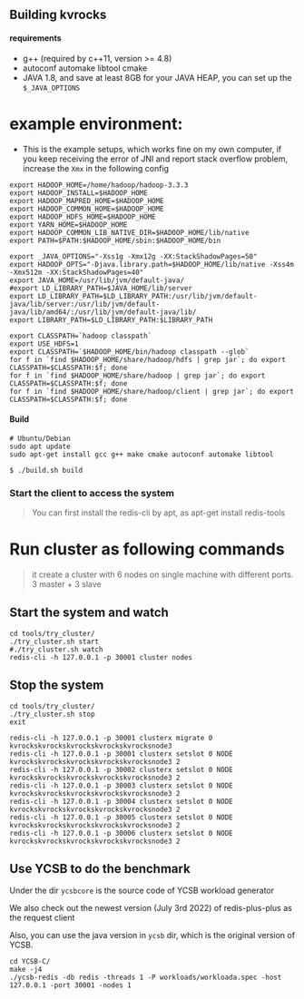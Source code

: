 ## Building kvrocks

#### requirements

* g++ (required by c++11, version >= 4.8)
* autoconf automake libtool cmake
* JAVA 1.8, and save at least 8GB for your JAVA HEAP, you can set up the `$_JAVA_OPTIONS`

# example environment:

* This is the example setups, which works fine on my own computer, if you keep receiving the error of JNI and report
  stack overflow problem, increase the `Xmx` in the following config

```shell
export HADOOP_HOME=/home/hadoop/hadoop-3.3.3
export HADOOP_INSTALL=$HADOOP_HOME
export HADOOP_MAPRED_HOME=$HADOOP_HOME
export HADOOP_COMMON_HOME=$HADOOP_HOME
export HADOOP_HDFS_HOME=$HADOOP_HOME
export YARN_HOME=$HADOOP_HOME
export HADOOP_COMMON_LIB_NATIVE_DIR=$HADOOP_HOME/lib/native
export PATH=$PATH:$HADOOP_HOME/sbin:$HADOOP_HOME/bin

export _JAVA_OPTIONS="-Xss1g -Xmx12g -XX:StackShadowPages=50"
export HADOOP_OPTS="-Djava.library.path=$HADOOP_HOME/lib/native -Xss4m -Xmx512m -XX:StackShadowPages=40"
export JAVA_HOME=/usr/lib/jvm/default-java/
#export LD_LIBRARY_PATH=$JAVA_HOME/lib/server
export LD_LIBRARY_PATH=$LD_LIBRARY_PATH:/usr/lib/jvm/default-java/lib/server:/usr/lib/jvm/default-java/lib/amd64/:/usr/lib/jvm/default-java/lib/
export LIBRARY_PATH=$LD_LIBRARY_PATH:$LIBRARY_PATH

export CLASSPATH=`hadoop classpath`
export USE_HDFS=1
export CLASSPATH=`$HADOOP_HOME/bin/hadoop classpath --glob`
for f in `find $HADOOP_HOME/share/hadoop/hdfs | grep jar`; do export CLASSPATH=$CLASSPATH:$f; done
for f in `find $HADOOP_HOME/share/hadoop | grep jar`; do export CLASSPATH=$CLASSPATH:$f; done
for f in `find $HADOOP_HOME/share/hadoop/client | grep jar`; do export CLASSPATH=$CLASSPATH:$f; done
```

#### Build

```shell
# Ubuntu/Debian
sudo apt update
sudo apt-get install gcc g++ make cmake autoconf automake libtool
```

```shell
$ ./build.sh build 
```

### Start the client to access the system

> You can first install the redis-cli by apt, as apt-get install redis-tools

# Run cluster as following commands

> it create a cluster with 6 nodes on single machine with different ports. 3 master + 3 slave

## Start the system and watch

```shell
cd tools/try_cluster/
./try_cluster.sh start
#./try_cluster.sh watch
redis-cli -h 127.0.0.1 -p 30001 cluster nodes
```

## Stop the system

```shell
cd tools/try_cluster/
./try_cluster.sh stop
exit 
```

```shell
redis-cli -h 127.0.0.1 -p 30001 clusterx migrate 0 kvrockskvrockskvrockskvrockskvrocksnode3
redis-cli -h 127.0.0.1 -p 30001 clusterx setslot 0 NODE kvrockskvrockskvrockskvrockskvrocksnode3 2  
redis-cli -h 127.0.0.1 -p 30002 clusterx setslot 0 NODE kvrockskvrockskvrockskvrockskvrocksnode3 2
redis-cli -h 127.0.0.1 -p 30003 clusterx setslot 0 NODE kvrockskvrockskvrockskvrockskvrocksnode3 2
redis-cli -h 127.0.0.1 -p 30004 clusterx setslot 0 NODE kvrockskvrockskvrockskvrockskvrocksnode3 2
redis-cli -h 127.0.0.1 -p 30005 clusterx setslot 0 NODE kvrockskvrockskvrockskvrockskvrocksnode3 2
redis-cli -h 127.0.0.1 -p 30006 clusterx setslot 0 NODE kvrockskvrockskvrockskvrockskvrocksnode3 2
```

## Use YCSB to do the benchmark

Under the dir `ycsbcore` is the source code of YCSB workload generator

We also check out the newest version (July 3rd 2022) of redis-plus-plus as the request client

Also, you can use the java version in `ycsb` dir, which is the original version of YCSB.

```shell
cd YCSB-C/
make -j4
./ycsb-redis -db redis -threads 1 -P workloads/workloada.spec -host 127.0.0.1 -port 30001 -nodes 1
```